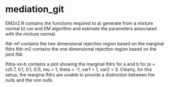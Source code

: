# mediation_git

EM2v2.R contains the functions required to 
a) generate from a mixture normal
b) run and EM algorithm and estimate the parameters associated with the mixture normal.

lfdr-m1 contains the two dimensional rejection region based on the marginal lfdrs
lfdr-m2 contains the one dimensional rejection region based on the joint lfdr.

lfdra-vs-b contains a plot showing the marginal lfdrs for a and b for pi = c(0.7, 0.1, 0.1, 0.1), mu = 1, theta = -1, var1 = 1, var2 = 3. 
Clearly, for this setup, the margina lfdrs are unable to provide a distinction between the nulls and the non nulls.
